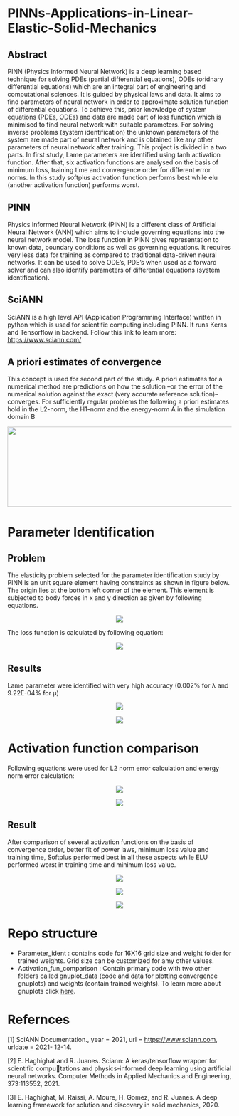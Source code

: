 # PINNs-Applications-in-Linear-Elastic-Solid-Mechanics
## Abstract
PINN (Physics Informed Neural Network) is a deep learning based technique for solving PDEs 
(partial differential equations), ODEs (oridnary differential equations) which are an integral
part of engineering and computational sciences. It is guided by physical laws and data. It aims
to find parameters of neural network in order to approximate solution function of differential
equations. To achieve this, prior knowledge of system equations (PDEs, ODEs) and data are
made part of loss function which is minimised to find neural network with suitable parameters.
For solving inverse problems (system identification) the unknown parameters of the system are
made part of neural network and is obtained like any other parameters of neural network after
training.
This project is divided in a two parts. In first study, Lame parameters are identified
using tanh activation function. After that, six activation functions are analysed on the basis
of minimum loss, training time and convergence order for different error norms. In this study
softplus activation function performs best while elu (another activation function) performs
worst. 

## PINN
Physics Informed Neural Network (PINN) is a different class of Artificial Neural Network
(ANN) which aims to include governing equations into the neural network model. The
loss function in PINN gives representation to known data, boundary conditions as well
as governing equations. It requires very less data for training as compared to traditional
data-driven neural networks. It can be used to solve ODE’s, PDE’s when used as a forward
solver and can also identify parameters of differential equations (system identification).

## SciANN
SciANN is a high level API (Application Programming Interface) written in python
which is used for scientific computing including PINN. It runs Keras and Tensorflow in
backend. Follow this link to learn more: https://www.sciann.com/

## A priori estimates of convergence
This concept is used for second part of the study. A priori estimates for a numerical method are predictions on how the solution –or the error
of the numerical solution against the exact (very accurate reference solution)– converges. For sufficiently regular problems the following a priori estimates hold in the L2-norm, the H1-norm and the energy-norm A in the simulation domain B: 

<p align="center">
  <img width="520" height="180" src="images/apriori_eqn.png">
</p>

# Parameter Identification 

## Problem
The elasticity problem selected for the parameter identification study by PINN is an unit
square element having constraints as shown in figure below. The origin lies at the bottom left
corner of the element. This element is subjected to body forces in x and y direction as
given by following equations. 

<p align="center">
  <img width="" height="" src="images/para_ident_problem.png">
</p>

The loss function is calculated by following equation:

<p align="center">
  <img width="" height="" src="images/loss_fn.png">
</p>

## Results
Lame parameter were identified with very high accuracy (0.002% for λ and 9.22E-04% for µ)
<p align="center">
  <img width="" height="" src="images/converged_values.png">
</p>

<p align="center">
  <img width="" height="" src="images/losses_epoch.png">
</p>

# Activation function comparison

Following equations were used for L2 norm error calculation and energy norm error calculation:
<p align="center">
  <img width="" height="" src="images/l2error_eqn.png">
</p>

<p align="center">
  <img width="" height="" src="images/energy_norm_error.png">
</p>

## Result
After comparison of several activation functions on the basis of convergence order, better fit of power laws,
minimum loss value and training time, Softplus performed best in all these aspects while
ELU performed worst in training time and minimum loss value.

<p align="center">
  <img width="" height="" src="images/act_fn_comparison.png">
</p>

<p align="center">
  <img width="" height="" src="images/convergence_order_comparison.png">
</p>

<p align="center">
  <img width="" height="" src="images/softplus_convergence.png">
</p>

# Repo structure

* Parameter_ident : contains code for 16X16 grid size and weight folder for trained weights. Grid size can be customized for amy other values.
* Activation_fun_comparison : Contain primary code with two other folders called gnuplot_data (code and data for plotting convergence gnuplots) and weights (contain trained weights). To learn more about gnuplots click [here](http://www.gnuplot.info/).


# Refernces

[1] SciANN Documentation., year = 2021, url = https://www.sciann.com, urldate = 2021-
12-14.

[2] E. Haghighat and R. Juanes. Sciann: A keras/tensorflow wrapper for scientific computations and physics-informed deep learning using artificial neural networks. Computer Methods in Applied Mechanics and Engineering, 373:113552, 2021.

[3] E. Haghighat, M. Raissi, A. Moure, H. Gomez, and R. Juanes. A deep learning
framework for solution and discovery in solid mechanics, 2020.





